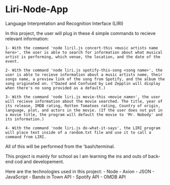 # Liri-Node-App
Language Interpretation and Recognition Interface (LIRI)

In this project, the user will plug in these 4 simple commands to recieve relevant information:
    
    1- With the command 'node liril.js concert-this <music artists name here>', the user is able to search for information about what musical artist is performing, which venue, the location, and the date of the event.

    2- With the command 'node liri.js spotify-this-song <song name>', the user is able to recieve information about a music artists name, their songs name, a preview link of the song from Spotify, and the album the song originated on. ("Dazed and Confused by Led Zepplin will display when there's no song provided as a default.)

    3- With the command 'node liri.js movie-this <movie name>', the user will recieve information about the movie searched. The title, year of its release, IMDB rating, Rotten Tomatoes rating, Country of origin, language, plot, and actors in the movie. (If the user does not put in a movie title, the program will default the movie to 'Mr. Nobody' and its information.)

    4- With the command 'node liri.js do-what-it-says', the LIRI program will place text inside of a random.txt file and use it to call a command from LIRI.

All of this will be performed from the 'bash/terminal.  

This project is mainly for school as I am learning the ins and outs of back-end cod and developement. 

Here are the technologies used in this project:
    - Node
    - Axion
    - JSON
    - JavaScript
    - Bands in Town API
    - Spotify API
    - OMDB API




  
